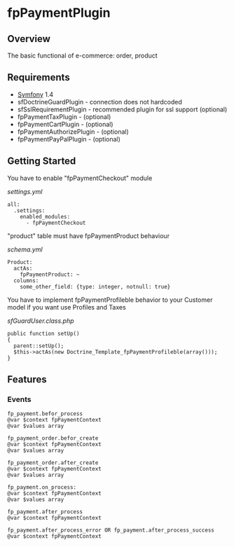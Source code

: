 # fpPaymentPlugin

## Overview

The basic functional of e-commerce: order, product

## Requirements

* [Symfony](http://www.symfony-project.org) 1.4
* sfDoctrineGuardPlugin - connection does not hardcoded 
* sfSslRequirementPlugin - recommended plugin for ssl support (optional)
* fpPaymentTaxPlugin - (optional)
* fpPaymentCartPlugin - (optional)
* fpPaymentAuthorizePlugin - (optional)
* fpPaymentPayPalPlugin - (optional)

## Getting Started

You have to enable "fpPaymentCheckout" module
 
_settings.yml_

    all:
      .settings:
        enabled_modules:
          - fpPaymentCheckout
    
"product" table must have fpPaymentProduct behaviour

_schema.yml_

    Product:
      actAs:
        fpPaymentProduct: ~
      columns:
        some_other_field: {type: integer, notnull: true}
        
You have to implement fpPaymentProfileble behavior to your Customer model if you want use Profiles and Taxes
        
_sfGuardUser.class.php_
        
    public function setUp()
    {
      parent::setUp();
      $this->actAs(new Doctrine_Template_fpPaymentProfileble(array()));
    }    
    
    
## Features

### Events

    fp_payment.befor_process
    @var $context fpPaymentContext
    @var $values array
    
    fp_payment_order.befor_create
    @var $context fpPaymentContext
    @var $values array
    
    fp_payment_order.after_create
    @var $context fpPaymentContext
    @var $values array
    
    fp_payment.on_process:
    @var $context fpPaymentContext
    @var $values array
    
    fp_payment.after_process
    @var $context fpPaymentContext
    
    fp_payment.after_process_error OR fp_payment.after_process_success
    @var $context fpPaymentContext